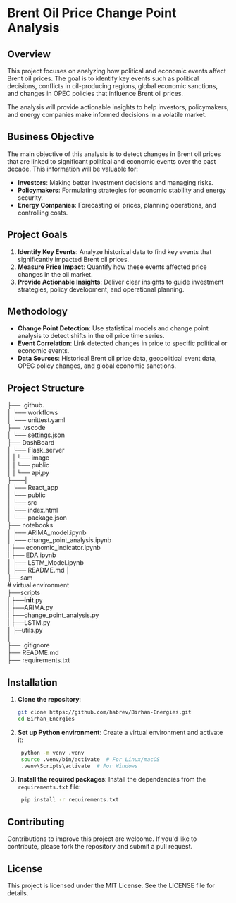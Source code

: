 # Brent Oil Price Change Point Analysis

## Overview

This project focuses on analyzing how political and economic events affect Brent oil prices. The goal is to identify key events such as political decisions, conflicts in oil-producing regions, global economic sanctions, and changes in OPEC policies that influence Brent oil prices.

The analysis will provide actionable insights to help investors, policymakers, and energy companies make informed decisions in a volatile market.

## Business Objective

The main objective of this analysis is to detect changes in Brent oil prices that are linked to significant political and economic events over the past decade. This information will be valuable for:

- **Investors**: Making better investment decisions and managing risks.
- **Policymakers**: Formulating strategies for economic stability and energy security.
- **Energy Companies**: Forecasting oil prices, planning operations, and controlling costs.

## Project Goals

1. **Identify Key Events**: Analyze historical data to find key events that significantly impacted Brent oil prices.
2. **Measure Price Impact**: Quantify how these events affected price changes in the oil market.
3. **Provide Actionable Insights**: Deliver clear insights to guide investment strategies, policy development, and operational planning.

## Methodology

- **Change Point Detection**: Use statistical models and change point analysis to detect shifts in the oil price time series.
- **Event Correlation**: Link detected changes in price to specific political or economic events.
- **Data Sources**: Historical Brent oil price data, geopolitical event data, OPEC policy changes, and global economic sanctions.

## Project Structure
├── .github.<br>
│   └── workflows<br>
│       └── unittest.yaml<br>
├── .vscode<br>
│   └── settings.json<br>
├── DashBoard<br>
│   └── Flask_server<br>
│   |    └── image<br>
│   |    └── public<br>
│   |    └── api,py<br>
├───|              
│   └── React_app<br>
│       └── public<br>
│       └── src<br>
│       └── index.html<br>
│       └── package.json<br>
├── notebooks<br>
│   ├── ARIMA_model.ipynb<br>
│   ├── change_point_analysis.ipynb<br>
|   ├── economic_indicator.ipynb<br>
|   ├── EDA.ipynb<br>
│   ├── LSTM_Model.ipynb<br>
│   ├── README.md
│   
├──sam<br>          # virtual environment <br>
├──scripts<br>
|   ├──__init__.py<br>
|   ├──ARIMA.py<br>
|   ├──change_point_analysis.py<br>
|   ├──LSTM.py<br>
│   ├─utils.py<br>
│   
├── .gitignore<br>
├──  README.md<br>
├──  requirements.txt <br>

## Installation

1. **Clone the repository**:
   ```bash
   git clone https://github.com/habrev/Birhan-Energies.git
   cd Birhan_Energies
2. **Set up Python environment**: Create a virtual environment and activate it:
   ```bash
    python -m venv .venv
    source .venv/bin/activate  # For Linux/macOS
    .venv\Scripts\activate  # For Windows

2. **Install the required packages**: Install the dependencies from the `requirements.txt` file:
   ```bash
    pip install -r requirements.txt

## Contributing
Contributions to improve this project are welcome. If you'd like to contribute, please fork the repository and submit a pull request.

## License
This project is licensed under the MIT License. See the LICENSE file for details.
